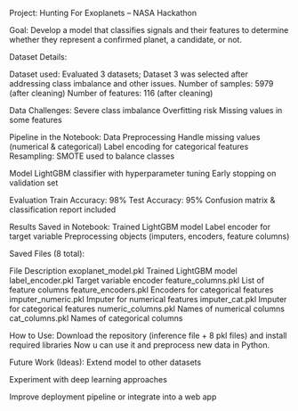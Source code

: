 Project: Hunting For Exoplanets – NASA Hackathon

Goal:
Develop a model that classifies signals and their features to determine whether they represent
a confirmed planet, a candidate, or not.

Dataset Details:

Dataset used:
Evaluated 3 datasets; Dataset 3 was selected after addressing class imbalance and other issues.
Number of samples: 5979 (after cleaning)
Number of features: 116 (after cleaning)

Data Challenges:
Severe class imbalance
Overfitting risk
Missing values in some features

Pipeline in the Notebook:
Data Preprocessing
Handle missing values (numerical & categorical)
Label encoding for categorical features
Resampling:
SMOTE used to balance classes

Model
LightGBM classifier with hyperparameter tuning
Early stopping on validation set

Evaluation
Train Accuracy: 98%
Test Accuracy: 95%
Confusion matrix & classification report included

Results Saved in Notebook:
Trained LightGBM model
Label encoder for target variable
Preprocessing objects (imputers, encoders, feature columns)

Saved Files (8 total):

File	Description
exoplanet_model.pkl	Trained LightGBM model
label_encoder.pkl	Target variable encoder
feature_columns.pkl	List of feature columns
feature_encoders.pkl	Encoders for categorical features
imputer_numeric.pkl	Imputer for numerical features
imputer_cat.pkl	Imputer for categorical features
numeric_columns.pkl	Names of numerical columns
cat_columns.pkl	Names of categorical columns

How to Use:
Download the repository (inference file + 8 pkl files) and install required libraries
Now u can use it and preprocess new data in Python.

Future Work (Ideas):
Extend model to other datasets

Experiment with deep learning approaches

Improve deployment pipeline or integrate into a web app
